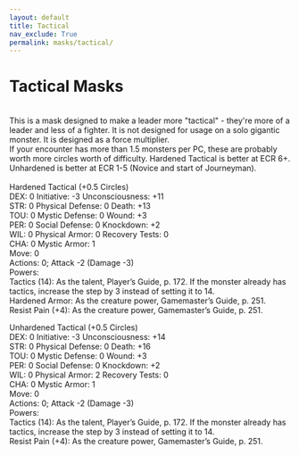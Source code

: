 ```yaml
---
layout: default
title: Tactical
nav_exclude: True
permalink: masks/tactical/
---
```

# Tactical Masks


<br>
This is a mask designed to make a leader more "tactical" - they're more of a leader and less of a fighter. It is not designed for usage on a solo gigantic monster. It is designed as a force multiplier.
<br>
If your encounter has more than 1.5 monsters per PC, these are probably worth more circles worth of difficulty. Hardened Tactical is better at ECR 6+. Unhardened is better at ECR 1-5 (Novice and start of Journeyman).
<br>
<br>
Hardened Tactical (+0.5 Circles)
<br>
DEX: 0 Initiative: -3 Unconsciousness: +11
<br>
STR: 0 Physical Defense: 0 Death: +13
<br>
TOU: 0 Mystic Defense: 0 Wound: +3
<br>
PER: 0 Social Defense: 0 Knockdown: +2
<br>
WIL: 0 Physical Armor: 0 Recovery Tests: 0
<br>
CHA: 0 Mystic Armor: 1
<br>
Move: 0
<br>
Actions: 0; Attack -2 (Damage -3)
<br>
Powers:
<br>
Tactics (14): As the talent, Player’s Guide, p. 172. If the monster already has tactics, increase the step by 3 instead of setting it to 14.
<br>
Hardened Armor: As the creature power, Gamemaster’s Guide, p. 251.
<br>
Resist Pain (+4): As the creature power, Gamemaster’s Guide, p. 251.


Unhardened Tactical (+0.5 Circles)
<br>
DEX: 0 Initiative: -3 Unconsciousness: +14
<br>
STR: 0 Physical Defense: 0 Death: +16
<br>
TOU: 0 Mystic Defense: 0 Wound: +3
<br>
PER: 0 Social Defense: 0 Knockdown: +2
<br>
WIL: 0 Physical Armor: 2 Recovery Tests: 0
<br>
CHA: 0 Mystic Armor: 1
<br>
Move: 0
<br>
Actions: 0; Attack -2 (Damage -3)
<br>
Powers:
<br>
Tactics (14): As the talent, Player’s Guide, p. 172. If the monster already has tactics, increase the step by 3 instead of setting it to 14.
<br>
Resist Pain (+4): As the creature power, Gamemaster’s Guide, p. 251.
